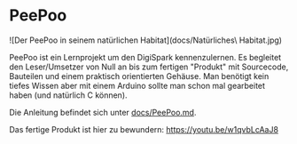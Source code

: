 # PeePoo

![Der PeePoo in seinem natürlichen Habitat](docs/Natürliches\ Habitat.jpg)

PeePoo ist ein Lernprojekt um den DigiSpark kennenzulernen. Es begleitet den Leser/Umsetzer von Null an bis zum fertigen "Produkt" mit Sourcecode, Bauteilen und einem praktisch orientierten Gehäuse. Man benötigt kein tiefes Wissen aber mit einem Arduino sollte man schon mal gearbeitet haben (und natürlich C können).

Die Anleitung befindet sich unter [docs/PeePoo.md](docs/PeePoo.md).

Das fertige Produkt ist hier zu bewundern: https://youtu.be/w1qvbLcAaJ8

